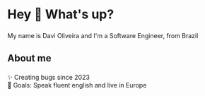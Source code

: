 <h1 align="left">Hey 👋 What's up?</h1>

###

<p align="left">My name is Davi Oliveira and I'm a Software Engineer, from Brazil</p>

###

<h2 align="left">About me</h2>

###

<p align="left">✨ Creating bugs since 2023<br>🎯 Goals: Speak fluent english and live in Europe</p>

###

